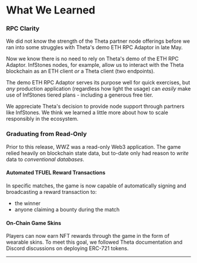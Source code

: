 # What We Learned

### RPC Clarity

We did not know the strength of the Theta partner node offerings before we ran into some struggles with Theta's demo ETH RPC Adaptor in late May.

Now we know there is no need to rely on Theta's demo of the ETH RPC Adaptor. InfStones nodes, for example, allow us to interact with the Theta blockchain as an ETH client *or* a Theta client (two endpoints).

The demo ETH RPC Adaptor serves its purpose well for quick exercises, but *any* production application (regardless how light the usage) can *easily* make use of InfStones tiered plans - including a generous free tier.

We appreciate Theta's decision to provide node support through partners like InfStones. We think we learned a little more about how to scale responsibly in the ecosystem.

### Graduating from Read-Only

Prior to this release, WWZ was a read-only Web3 application. The game relied heavily on blockchain state data, but to-date only had reason to *write* data to *conventional databases*.

#### Automated TFUEL Reward Transactions

In specific matches, the game is now capable of automatically signing and broadcasting a reward transaction to:

* the winner
* anyone claiming a bounty during the match

#### On-Chain Game Skins

Players can now earn NFT rewards through the game in the form of wearable skins. To meet this goal, we followed Theta documentation and Discord discussions on deploying ERC-721 tokens.

---
